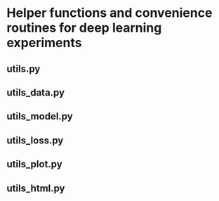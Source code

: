 # Helper functions and convenience routines for deep learning experiments
## utils.py

## utils_data.py

## utils_model.py

## utils_loss.py

## utils_plot.py

## utils_html.py
